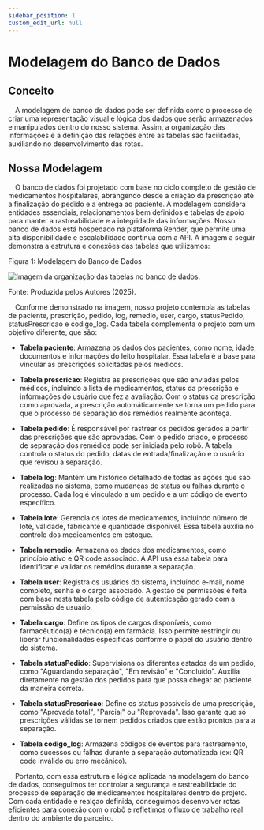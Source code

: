 ```yaml
---
sidebar_position: 1
custom_edit_url: null
---
```


# Modelagem do Banco de Dados

## Conceito

&emsp;A modelagem de banco de dados pode ser definida como o processo de criar uma representação visual e lógica dos dados que serão armazenados e manipulados dentro do nosso sistema. Assim, a organização das informações e a definição das relações entre as tabelas são facilitadas, auxiliando no desenvolvimento das rotas.

## Nossa Modelagem

&emsp;O banco de dados foi projetado com base no ciclo completo de gestão de medicamentos hospitalares, abrangendo desde a criação da prescrição até a finalização do pedido e a entrega ao paciente. A modelagem considera entidades essenciais, relacionamentos bem definidos e tabelas de apoio para manter a rastreabilidade e a integridade das informações. Nosso banco de dados está hospedado na plataforma Render, que permite uma alta disponibilidade e escalabilidade contínua com a API. A imagem a seguir demonstra a estrutura e conexões das tabelas que utilizamos:


<p style={{textAlign: 'center'}}>Figura 1: Modelagem do Banco de Dados</p>
<div style={{margin: 25}}>
    <div style={{textAlign: 'center'}}>
        <img src={require("../../../../../media/modelagemBD.png").default} style={{width: 800}} alt="Imagem da organização das tabelas no banco de dados." />
        <br />
    </div>
</div>
<p style={{textAlign: 'center'}}>Fonte: Produzida pelos Autores (2025).</p>

&emsp;Conforme demonstrado na imagem, nosso projeto contempla as tabelas de paciente, prescrição, pedido, log, remedio, user, cargo, statusPedido, statusPrescricao e codigo_log. Cada tabela complementa o projeto com um objetivo diferente, que são:

- **Tabela paciente**: Armazena os dados dos pacientes, como nome, idade, documentos e informações do leito hospitalar. Essa tabela é a base para vincular as prescrições solicitadas pelos medicos.

- **Tabela prescricao**: Registra as prescrições que são enviadas pelos médicos, incluindo a lista de medicamentos, status da prescrição e informações do usuário que fez a avaliação. Com o status da prescrição como aprovada, a prescrição automáticamente se torna um pedido para que o processo de separação dos remédios realmente aconteça.

- **Tabela pedido**: É responsável por rastrear os pedidos gerados a partir das prescrições que são aprovadas. Com o pedido criado, o processo de separação dos remédios pode ser iniciada pelo robô. A tabela controla o status do pedido, datas de entrada/finalização e o usuário que revisou a separação.

- **Tabela log**: Mantém um histórico detalhado de todas as ações que são realizadas no sistema, como mudanças de status ou falhas durante o processo. Cada log é vinculado a um pedido e a um código de evento específico.

- **Tabela lote**: Gerencia os lotes de medicamentos, incluindo número de lote, validade, fabricante e quantidade disponível. Essa tabela auxilia no controle dos medicamentos em estoque.

- **Tabela remedio**: Armazena os dados dos medicamentos, como princípio ativo e QR code associado. A API usa essa tabela para identificar e validar os remédios durante a separação.

- **Tabela user**: Registra os usuários do sistema, incluindo e-mail, nome completo, senha e o cargo associado. A gestão de permissões é feita com base nesta tabela pelo código de autenticação gerado com a permissão de usuário.

- **Tabela cargo**: Define os tipos de cargos disponíveis, como farmacêutico(a) e técnico(a) em farmácia. Isso permite restringir ou liberar funcionalidades específicas conforme o papel do usuário dentro do sistema.

- **Tabela statusPedido**: Supervisiona os diferentes estados de um pedido, como "Aguardando separação", "Em revisão" e "Concluído". Auxilia diretamente na gestão dos pedidos para que possa chegar ao paciente da maneira correta.

- **Tabela statusPrescricao**: Define os status possíveis de uma prescrição, como "Aprovada total", "Parcial" ou "Reprovada". Isso garante que só prescrições válidas se tornem pedidos criados que estão prontos para a separação.

- **Tabela codigo_log**: Armazena códigos de eventos para rastreamento, como sucessos ou falhas durante a separação automatizada (ex: QR code inválido ou erro mecânico).

&emsp;Portanto, com essa estrutura e lógica aplicada na modelagem do banco de dados, conseguimos ter controlar a segurança e rastreabilidade do processo de separação de medicamentos hospitalares dentro do projeto. Com cada entidade e realçao definida, conseguimos desenvolver rotas eficientes para conexão com o robô e refletimos o fluxo de trabalho real dentro do ambiente do parceiro.


